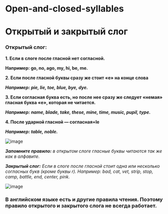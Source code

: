 # Open-and-closed-syllables
# Открытый и закрытый слог

### Открытый слог:

**1. Если в слоге после гласной нет согласной.**

**Например: go, no, ago, my, hi, be, me.**

**2. Если после гласной буквы сразу же стоит «е» на конце слова**

***Например: pie, lie, toe, blue, bye, dye.***

**3. Если согласная буква есть, но после нее сразу же следует «немая» гласная буква «е», которая не читается.**

***Например: name, blade, take, these, mine, time, music, pupil, type.***

**4. После ударной гласной — согласная+le**

***Например: table, noble.***

![image](https://github.com/user-attachments/assets/cae7ed54-d9bf-4393-907c-55332ad63fc2)

***Запомните правило:*** 
*в открытом слоге гласные буквы читаются так же как в алфавите.*

***Закрытый слог:***
*Если в слоге после гласной стоит одна или несколько согласных букв (кроме буквы r).
Например: bad, cat, vet, strip, stop, camp, battle, end, center, pink.*

![image](https://github.com/user-attachments/assets/26ee3e5a-1ae1-4ee6-bb72-cde944a33560)

### В английском языке есть и другие правила чтения. Поэтому правило открытого и закрытого слога не всегда работает.
